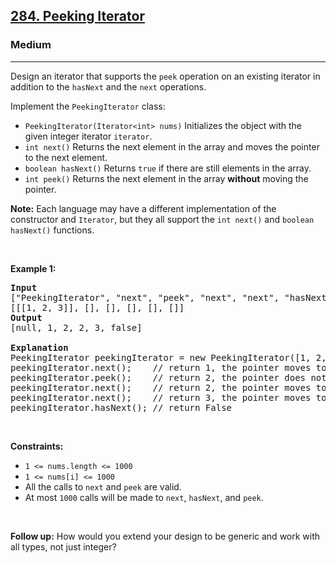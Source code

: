 <h2><a href="https://leetcode.com/problems/peeking-iterator/">284. Peeking Iterator</a></h2><h3>Medium</h3><hr><div><p>Design an iterator that supports the <code>peek</code> operation on an existing iterator in addition to the <code>hasNext</code> and the <code>next</code> operations.</p>

<p>Implement the <code>PeekingIterator</code> class:</p>

<ul>
	<li><code>PeekingIterator(Iterator&lt;int&gt; nums)</code> Initializes the object with the given integer iterator <code>iterator</code>.</li>
	<li><code>int next()</code> Returns the next element in the array and moves the pointer to the next element.</li>
	<li><code>boolean hasNext()</code> Returns <code>true</code> if there are still elements in the array.</li>
	<li><code>int peek()</code> Returns the next element in the array <strong>without</strong> moving the pointer.</li>
</ul>

<p><strong>Note:</strong> Each language may have a different implementation of the constructor and <code>Iterator</code>, but they all support the <code>int next()</code> and <code>boolean hasNext()</code> functions.</p>

<p>&nbsp;</p>
<p><strong>Example 1:</strong></p>

<pre style="position: relative;"><strong>Input</strong>
["PeekingIterator", "next", "peek", "next", "next", "hasNext"]
[[[1, 2, 3]], [], [], [], [], []]
<strong>Output</strong>
[null, 1, 2, 2, 3, false]

<strong>Explanation</strong>
PeekingIterator peekingIterator = new PeekingIterator([1, 2, 3]); // [<u><strong>1</strong></u>,2,3]
peekingIterator.next();    // return 1, the pointer moves to the next element [1,<u><strong>2</strong></u>,3].
peekingIterator.peek();    // return 2, the pointer does not move [1,<u><strong>2</strong></u>,3].
peekingIterator.next();    // return 2, the pointer moves to the next element [1,2,<u><strong>3</strong></u>]
peekingIterator.next();    // return 3, the pointer moves to the next element [1,2,3]
peekingIterator.hasNext(); // return False
<div class="open_grepper_editor" title="Edit &amp; Save To Grepper"></div></pre>

<p>&nbsp;</p>
<p><strong>Constraints:</strong></p>

<ul>
	<li><code>1 &lt;= nums.length &lt;= 1000</code></li>
	<li><code>1 &lt;= nums[i] &lt;= 1000</code></li>
	<li>All the calls to <code>next</code> and <code>peek</code> are valid.</li>
	<li>At most <code>1000</code> calls will be made to <code>next</code>, <code>hasNext</code>, and <code>peek</code>.</li>
</ul>

<p>&nbsp;</p>
<strong>Follow up:</strong> How would you extend your design to be generic and work with all types, not just integer?</div>